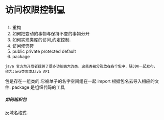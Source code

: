# 访问权限控制💻
1. 重构
2. 如何把变动的事物与保持不变的事物分开
3. 如何实现类库的访问,约定控制.
4. 访问修饰符
5. public private protected default
6. package

~~~
java 官方为开发者提供了很多功能强大的类，这些类被分别放在各个包中，随JDK一起发布，称为Java类库或Java API
~~~
包是存在一组类的.它被单子的名字空间组在一起
import 根据包名去导入相应的文件.
package 是组织代码的工具


##### 如何组织包
反域名格式.


